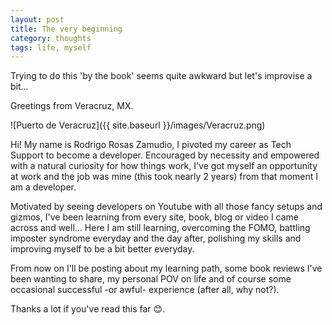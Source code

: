 ```yaml
---
layout: post
title: The very beginning
category: thoughts
tags: life, myself
---
```


Trying to do this 'by the book' seems quite awkward but let's improvise a bit...

Greetings from Veracruz, MX.

![Puerto de Veracruz]({{ site.baseurl }}/images/Veracruz.png)

Hi! My name is Rodrigo Rosas Zamudio, I pivoted my career as Tech Support to become a developer.
Encouraged by necessity and empowered with a natural curiosity for how things work, I've got myself an opportunity at work and the job was mine (this took nearly 2 years) from that moment I am a developer. 

Motivated by seeing developers on Youtube with all those fancy setups and gizmos, I've been learning from every site, book, blog or video I came across and well... Here I am still learning, overcoming the FOMO, battling imposter syndrome everyday and the day after, polishing my skills and improving myself to be a bit better everyday.

From now on I'll be posting about my learning path, some book reviews I've been wanting to share, my personal POV on life and of course some occasional successful -or awful- experience (after all, why not?).

Thanks a lot if you've read this far 😊.